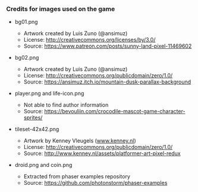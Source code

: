 
### **Credits for images used on the game**

- bg01.png 
    - Artwork created by Luis Zuno (@ansimuz)
    - License: http://creativecommons.org/licenses/by/3.0/
    - Source: https://www.patreon.com/posts/sunny-land-pixel-11469602

- bg02.png 
    - Artwork created by Luis Zuno (@ansimuz)
    - License: http://creativecommons.org/publicdomain/zero/1.0/
    - Source: https://ansimuz.itch.io/mountain-dusk-parallax-background

- player.png and life-icon.png
    - Not able to find author information
    - Source: https://bevouliin.com/crocodile-mascot-game-character-sprites/

- tileset-42x42.png
    - Artwork by Kenney Vleugels (www.kenney.nl)
    - License: http://creativecommons.org/publicdomain/zero/1.0/
    - Source: http://www.kenney.nl/assets/platformer-art-pixel-redux

- droid.png and coin.png
    - Extracted from phaser examples repository
    - Source: https://github.com/photonstorm/phaser-examples
